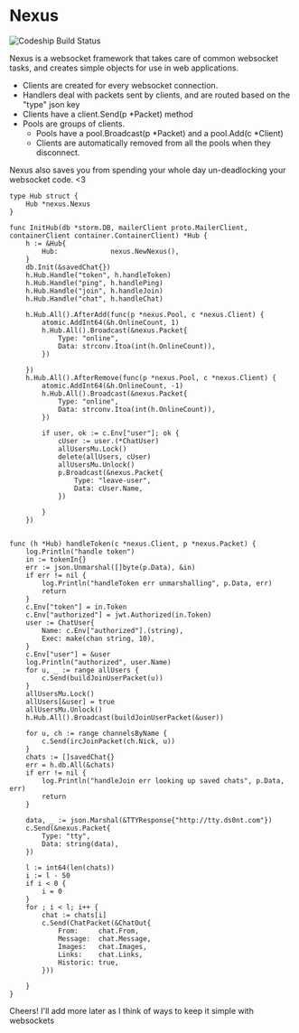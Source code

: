 # Nexus


![Codeship Build Status](https://codeship.com/projects/789d4580-c880-0134-af42-6ac8e955f005/status?branch=master)


Nexus is a websocket framework that takes care of common websocket tasks, and creates simple objects for use in web applications.

 - Clients are created for every websocket connection.
 - Handlers deal with packets sent by clients, and are routed based on the "type" json key
 - Clients have a client.Send(p *Packet) method
 - Pools are groups of clients.
   - Pools have a pool.Broadcast(p *Packet) and a pool.Add(c *Client) 
   - Clients are automatically removed from all the pools when they disconnect.

Nexus also saves you from spending your whole day un-deadlocking your websocket code. <3

```golang
type Hub struct {
	Hub *nexus.Nexus
}

func InitHub(db *storm.DB, mailerClient proto.MailerClient, containerClient container.ContainerClient) *Hub {
	h := &Hub{
		Hub:             nexus.NewNexus(),
	}
	db.Init(&savedChat{})
	h.Hub.Handle("token", h.handleToken)
	h.Hub.Handle("ping", h.handlePing)
	h.Hub.Handle("join", h.handleJoin)
	h.Hub.Handle("chat", h.handleChat)

	h.Hub.All().AfterAdd(func(p *nexus.Pool, c *nexus.Client) {
		atomic.AddInt64(&h.OnlineCount, 1)
		h.Hub.All().Broadcast(&nexus.Packet{
			Type: "online",
			Data: strconv.Itoa(int(h.OnlineCount)),
		})

	})
	h.Hub.All().AfterRemove(func(p *nexus.Pool, c *nexus.Client) {
		atomic.AddInt64(&h.OnlineCount, -1)
		h.Hub.All().Broadcast(&nexus.Packet{
			Type: "online",
			Data: strconv.Itoa(int(h.OnlineCount)),
		})

		if user, ok := c.Env["user"]; ok {
			cUser := user.(*ChatUser)
			allUsersMu.Lock()
			delete(allUsers, cUser)
			allUsersMu.Unlock()
			p.Broadcast(&nexus.Packet{
				Type: "leave-user",
				Data: cUser.Name,
			})

		}
	})
	
	
func (h *Hub) handleToken(c *nexus.Client, p *nexus.Packet) {
	log.Println("handle token")
	in := tokenIn{}
	err := json.Unmarshal([]byte(p.Data), &in)
	if err != nil {
		log.Println("handleToken err unmarshalling", p.Data, err)
		return
	}
	c.Env["token"] = in.Token
	c.Env["authorized"] = jwt.Authorized(in.Token)
	user := ChatUser{
		Name: c.Env["authorized"].(string),
		Exec: make(chan string, 10),
	}
	c.Env["user"] = &user
	log.Println("authorized", user.Name)
	for u, _ := range allUsers {
		c.Send(buildJoinUserPacket(u))
	}
	allUsersMu.Lock()
	allUsers[&user] = true
	allUsersMu.Unlock()
	h.Hub.All().Broadcast(buildJoinUserPacket(&user))

	for u, ch := range channelsByName {
		c.Send(ircJoinPacket(ch.Nick, u))
	}
	chats := []savedChat{}
	err = h.db.All(&chats)
	if err != nil {
		log.Println("handleJoin err looking up saved chats", p.Data, err)
		return
	}

	data, _ := json.Marshal(&TTYResponse{"http://tty.ds0nt.com"})
	c.Send(&nexus.Packet{
		Type: "tty",
		Data: string(data),
	})

	l := int64(len(chats))
	i := l - 50
	if i < 0 {
		i = 0
	}
	for ; i < l; i++ {
		chat := chats[i]
		c.Send(ChatPacket(&ChatOut{
			From:     chat.From,
			Message:  chat.Message,
			Images:   chat.Images,
			Links:    chat.Links,
			Historic: true,
		}))

	}
}

```


Cheers! I'll add more later as I think of ways to keep it simple with websockets
